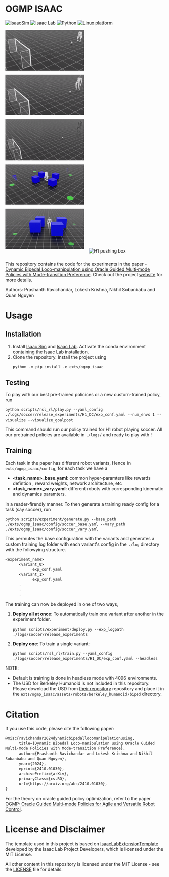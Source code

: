 # OGMP ISAAC

[![IsaacSim](https://img.shields.io/badge/IsaacSim-4.2.0-silver.svg)](https://docs.omniverse.nvidia.com/isaacsim/latest/index.html)
[![Isaac Lab](https://img.shields.io/badge/IsaacLab-1.2.0-silver)](https://isaac-sim.github.io/IsaacLab/main/index.html)
[![Python](https://img.shields.io/badge/python-3.10-blue.svg)](https://docs.python.org/3/whatsnew/3.10.html)
[![Linux platform](https://img.shields.io/badge/platform-linux--64-orange.svg)](https://releases.ubuntu.com/20.04/)

<div>
      <img src="./media/bh_soccer.gif" alt="Berkeley Humanoid playing soccer" width="250" style="margin-right: 10px; margin-bottom: 10px;"/>
      <img src="./media/g1_soccer.gif" alt="G1 playing soccer" width="250" style="margin-right: 10px; margin-bottom: 10px;"/>
      <img src="./media/h1_soccer.gif" alt="H1 playing soccer" width="250" style="margin-right: 10px; margin-bottom: 10px;"/>
</div>
<div>
      <img src="./media/bh_box.gif" alt="Berkeley Humanoid pushing box" width="250" style="margin-right: 10px; margin-bottom: 10px;"/>
      <img src="./media/g1_box.gif" alt="G1 pushing box" width="250" style="margin-right: 10px; margin-bottom: 10px;"/>
      <img src="./media/h1_box.gif" alt="H1 pushing box" width="250" style="margin-right: 10px; margin-bottom: 10px;"/>
</div>

This repository contains the code for the experiments in the paper - [Dynamic Bipedal Loco-manipulation using Oracle Guided Multi-mode Policies with Mode-transition Preference](https://arxiv.org/abs/2410.01030). Check out the project [website](https://indweller.github.io/ogmplm/) for more details.

Authors: Prashanth Ravichandar, Lokesh Krishna, Nikhil Sobanbabu and Quan Nguyen

# Usage

## Installation
1. Install [Isaac Sim](https://docs.omniverse.nvidia.com/isaacsim/latest/index.html) and [Isaac Lab](https://isaac-sim.github.io/IsaacLab/main/index.html). Activate the conda environment containing the Isaac Lab installation.
2. Clone the repository. Install the project using 
      ```
      python -m pip install -e exts/ogmp_isaac
      ```


## Testing

To play with our best pre-trained policices or a new custom-trained policy, run 

```
python scripts/rsl_rl/play.py --yaml_config ./logs/soccer/release_experiments/H1_DC/exp_conf.yaml --num_envs 1 --visualize --visualize_goalpost
```

This command should run our policy trained for H1 robot playing soccer. All our pretrained policies are available in `./logs/` and ready to play with !

## Training

Each task in the paper has different robot variants, Hence in `exts/ogmp_isaac/config`, for each task we have a 
* **<task_name>_base.yaml**: common hyper-paramters like rewards defintion , reward weights, network architecture, etc 
* **<task_name>_vary.yaml**:  different robots with corresponding kinematic and dynamics paramters. 

in a reader-firendly manner. To then generate a training ready config for a task (say soccer), run 
```
python scripts/experiment/generate.py --base_path ./exts/ogmp_isaac/config/soccer_base.yaml --vary_path ./exts/ogmp_isaac/config/soccer_vary.yaml
```

This permutes the base configuration with the variants and generates a custom training log folder with each variant's config in the `./log` directory with the followying structure.

```
<experiment_name>
      <variant_0>
            exp_conf.yaml
      <variant_1>
            exp_conf.yaml
      .
      .
      .
```

The training can now be deployed in one of two ways,

1. **Deploy all at once**: To automatically train one variant after another in the experiment folder. 
      ```
      python scripts/experiment/deploy.py --exp_logpath ./logs/soccer/release_experiments
      ```
2. **Deploy one**: To train a single variant:
      ```
      python scripts/rsl_rl/train.py --yaml_config ./logs/soccer/release_experiments/H1_DC/exp_conf.yaml --headless
      ```

NOTE: 
* Default is training is done in headless mode with 4096 environments.
* The USD for Berkeley Humanoid is not included in this repository. Please download the USD from [their repository](https://github.com/HybridRobotics/isaac_berkeley_humanoid) repository and place it in the `exts/ogmp_isaac/assets/robots/berkeley_humanoid/biped` directory.

# Citation

If you use this code, please cite the following paper:

```
@misc{ravichandar2024dynamicbipedallocomanipulationusing,
      title={Dynamic Bipedal Loco-manipulation using Oracle Guided Multi-mode Policies with Mode-transition Preference}, 
      author={Prashanth Ravichandar and Lokesh Krishna and Nikhil Sobanbabu and Quan Nguyen},
      year={2024},
      eprint={2410.01030},
      archivePrefix={arXiv},
      primaryClass={cs.RO},
      url={https://arxiv.org/abs/2410.01030}, 
}
```
For the theory on oracle guided policy optimization, refer to the paper [OGMP: Oracle Guided Multi-mode Policies for Agile and Versatile Robot Control](https://arxiv.org/abs/2403.04205).

# License and Disclaimer

The template used in this project is based on [IsaacLabExtensionTemplate](https://github.com/isaac-sim/IsaacLabExtensionTemplate) developed by the Isaac Lab Project Developers, which is licensed under the MIT License.

All other content in this repository is licensed under the MIT License - see the [LICENSE](LICENSE) file for details.